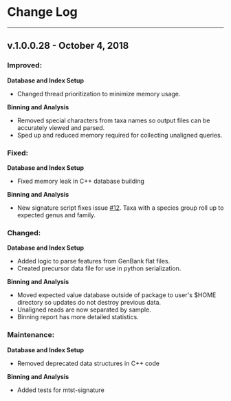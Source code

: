 # Change Log

---

## v.1.0.0.28 - October 4, 2018
### Improved:
**Database and Index Setup**  
- Changed thread prioritization to minimize memory usage.

**Binning and Analysis** 
- Removed special characters from taxa names so output files can be accurately viewed and parsed.
- Sped up and reduced memory required for collecting unaligned queries.

### Fixed:
**Database and Index Setup**
- Fixed memory leak in C++ database building

**Binning and Analysis**
- New signature script fixes issue [#12](https://github.com/FofanovLab/MTSv/issues/12). Taxa with a species group roll up to expected genus and family.

 
### Changed:
**Database and Index Setup**
- Added logic to parse features from GenBank flat files.
- Created precursor data file for use in python serialization.

**Binning and Analysis**
- Moved expected value database outside of package to user's $HOME directory so updates do not destroy previous data.
- Unaligned reads are now separated by sample.
- Binning report has more detailed statistics.

### Maintenance:
**Database and Index Setup**
- Removed deprecated data structures in C++ code

**Binning and Analysis**
- Added tests for mtst-signature
